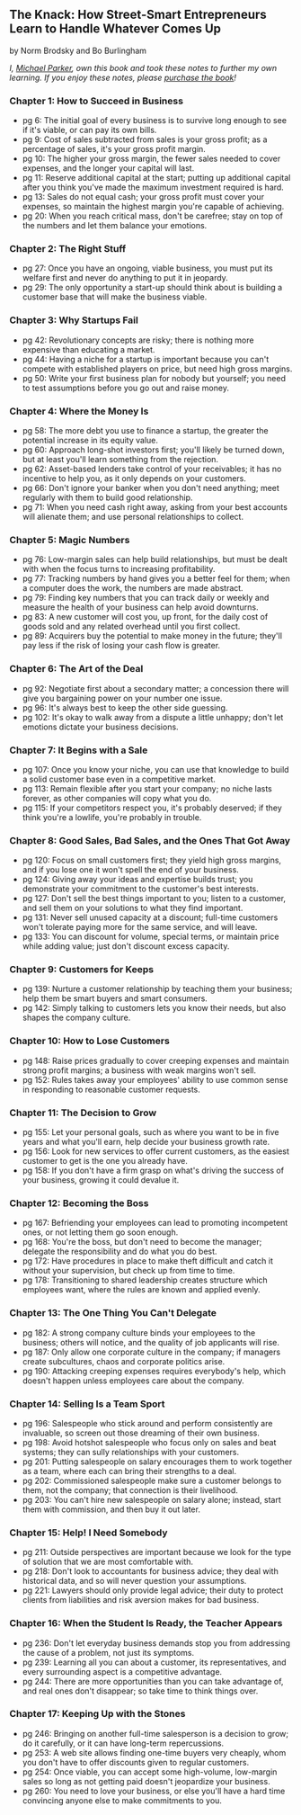 ## The Knack: How Street-Smart Entrepreneurs Learn to Handle Whatever Comes Up

by Norm Brodsky and Bo Burlingham

*I, [Michael Parker](http://omgitsmgp.com/), own this book and took these notes to further my own learning. If you enjoy these notes, please [purchase the book](http://www.amazon.com/Street-Smarts-All-Purpose-Tool-Entrepreneurs/dp/1591843200)!*

### Chapter 1: How to Succeed in Business
* pg 6: The initial goal of every business is to survive long enough to see if it's viable, or can pay its own bills.
* pg 9: Cost of sales subtracted from sales is your gross profit; as a percentage of sales, it's your gross profit margin.
* pg 10: The higher your gross margin, the fewer sales needed to cover expenses, and the longer your capital will last.
* pg 11: Reserve additional capital at the start; putting up additional capital after you think you've made the maximum investment required is hard.
* pg 13: Sales do not equal cash; your gross profit must cover your expenses, so maintain the highest margin you're capable of achieving.
* pg 20: When you reach critical mass, don't be carefree; stay on top of the numbers and let them balance your emotions.

### Chapter 2: The Right Stuff
* pg 27: Once you have an ongoing, viable business, you must put its welfare first and never do anything to put it in jeopardy.
* pg 29: The only opportunity a start-up should think about is building a customer base that will make the business viable.

### Chapter 3: Why Startups Fail
* pg 42: Revolutionary concepts are risky; there is nothing more expensive than educating a market.
* pg 44: Having a niche for a startup is important because you can't compete with established players on price, but need high gross margins.
* pg 50: Write your first business plan for nobody but yourself; you need to test assumptions before you go out and raise money.

### Chapter 4: Where the Money Is
* pg 58: The more debt you use to finance a startup, the greater the potential increase in its equity value.
* pg 60: Approach long-shot investors first; you'll likely be turned down, but at least you'll learn something from the rejection.
* pg 62: Asset-based lenders take control of your receivables; it has no incentive to help you, as it only depends on your customers.
* pg 66: Don't ignore your banker when you don't need anything; meet regularly with them to build  good relationship.
* pg 71: When you need cash right away, asking from your best accounts will alienate them; and use personal relationships to collect.

### Chapter 5: Magic Numbers
* pg 76: Low-margin sales can help build relationships, but must be dealt with when the focus turns to increasing profitability.
* pg 77: Tracking numbers by hand gives you a better feel for them; when a computer does the work, the numbers are made abstract.
* pg 79: Finding key numbers that you can track daily or weekly and measure the health of your business can help avoid downturns.
* pg 83: A new customer will cost you, up front, for the daily cost of goods sold and any related overhead until you first collect.
* pg 89: Acquirers buy the potential to make money in the future; they'll pay less if the risk of losing your cash flow is greater.

### Chapter 6: The Art of the Deal
* pg 92: Negotiate first about a secondary matter; a concession there will give you bargaining power on your number one issue.
* pg 96: It's always best to keep the other side guessing.
* pg 102: It's okay to walk away from a dispute a little unhappy; don't let emotions dictate your business decisions.

### Chapter 7: It Begins with a Sale
* pg 107: Once you know your niche, you can use that knowledge to build a solid customer base even in a competitive market.
* pg 113: Remain flexible after you start your company; no niche lasts forever, as other companies will copy what you do.
* pg 115: If your competitors respect you, it's probably deserved; if they think you're a lowlife, you're probably in trouble.

### Chapter 8: Good Sales, Bad Sales, and the Ones That Got Away
* pg 120: Focus on small customers first; they yield high gross margins, and if you lose one it won't spell the end of your business.
* pg 124: Giving away your ideas and expertise builds trust; you demonstrate your commitment to the customer's best interests.
* pg 127: Don't sell the best things important to you; listen to a customer, and sell them on your solutions to what they find important.
* pg 131: Never sell unused capacity at a discount; full-time customers won't tolerate paying more for the same service, and will leave.
* pg 133: You can discount for volume, special terms, or maintain price while adding value; just don't discount excess capacity.

### Chapter 9: Customers for Keeps
* pg 139: Nurture a customer relationship by teaching them your business; help them be smart buyers and smart consumers.
* pg 142: Simply talking to customers lets you know their needs, but also shapes the company culture.

### Chapter 10: How to Lose Customers
* pg 148: Raise prices gradually to cover creeping expenses and maintain strong profit margins; a business with weak margins won't sell.
* pg 152: Rules takes away your employees' ability to use common sense in responding to reasonable customer requests.

### Chapter 11: The Decision to Grow
* pg 155: Let your personal goals, such as where you want to be in five years and what you'll earn, help decide your business growth rate.
* pg 156: Look for new services to offer current customers, as the easiest customer to get is the one you already have.
* pg 158: If you don't have a firm grasp on what's driving the success of your business, growing it could devalue it.

### Chapter 12: Becoming the Boss
* pg 167: Befriending your employees can lead to promoting incompetent ones, or not letting them go soon enough.
* pg 168: You're the boss, but don't need to become the manager; delegate the responsibility and do what you do best.
* pg 172: Have procedures in place to make theft difficult and catch it without your supervision, but check up from time to time.
* pg 178: Transitioning to shared leadership creates structure which employees want, where the rules are known and applied evenly.

### Chapter 13: The One Thing You Can't Delegate
* pg 182: A strong company culture binds your employees to the business; others will notice, and the quality of job applicants will rise.
* pg 187: Only allow one corporate culture in the company; if managers create subcultures, chaos and corporate politics arise.
* pg 190: Attacking creeping expenses requires everybody's help, which doesn't happen unless employees care about the company.

### Chapter 14: Selling Is a Team Sport
* pg 196: Salespeople who stick around and perform consistently are invaluable, so screen out those dreaming of their own business.
* pg 198: Avoid hotshot salespeople who focus only on sales and beat systems; they can sully relationships with your customers.
* pg 201: Putting salespeople on salary encourages them to work together as a team, where each can bring their strengths to a deal.
* pg 202: Commissioned salespeople make sure a customer belongs to them, not the company; that connection is their livelihood.
* pg 203: You can't hire new salespeople on salary alone; instead, start them with commission, and then buy it out later.

### Chapter 15: Help! I Need Somebody
* pg 211: Outside perspectives are important because we look for the type of solution that we are most comfortable with.
* pg 218: Don't look to accountants for business advice; they deal with historical data, and so will never question your assumptions.
* pg 221: Lawyers should only provide legal advice; their duty to protect clients from liabilities and risk aversion makes for bad business.

### Chapter 16: When the Student Is Ready, the Teacher Appears
* pg 236: Don't let everyday business demands stop you from addressing the cause of a problem, not just its symptoms.
* pg 239: Learning all you can about a customer, its representatives, and every surrounding aspect is a competitive advantage.
* pg 244: There are more opportunities than you can take advantage of, and real ones don't disappear; so take time to think things over.

### Chapter 17: Keeping Up with the Stones
* pg 246: Bringing on another full-time salesperson is a decision to grow; do it carefully, or it can have long-term repercussions.
* pg 253: A web site allows finding one-time buyers very cheaply, whom you don't have to offer discounts given to regular customers.
* pg 254: Once viable, you can accept some high-volume, low-margin sales so long as not getting paid doesn't jeopardize your business.
* pg 260: You need to love your business, or else you'll have a hard time convincing anyone else to make commitments to you.

